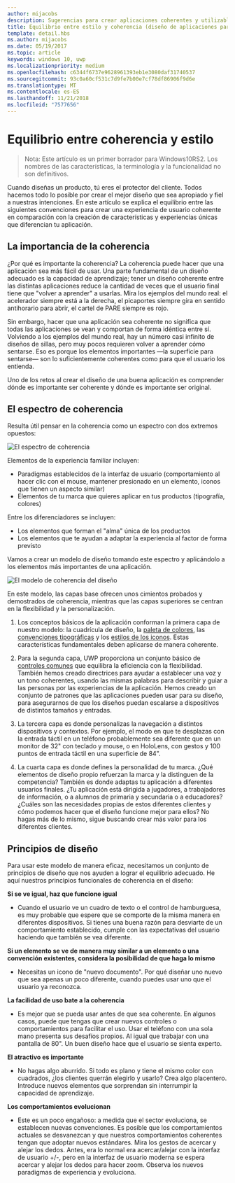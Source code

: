 ```yaml
---
author: mijacobs
description: Sugerencias para crear aplicaciones coherentes y utilizables que también demuestren originalidad y creatividad.
title: Equilibrio entre estilo y coherencia (diseño de aplicaciones para UWP)
template: detail.hbs
ms.author: mijacobs
ms.date: 05/19/2017
ms.topic: article
keywords: windows 10, uwp
ms.localizationpriority: medium
ms.openlocfilehash: c6344f6737e9628961393eb1e3080daf31740537
ms.sourcegitcommit: 93c0a60cf531c7d9fe7b00e7cf78df86906f9d6e
ms.translationtype: MT
ms.contentlocale: es-ES
ms.lasthandoff: 11/21/2018
ms.locfileid: "7577656"
---
```

# <a name="balancing-style-and-consistency"></a>Equilibrio entre coherencia y estilo

 

> Nota: Este artículo es un primer borrador para Windows10RS2. Los nombres de las características, la terminología y la funcionalidad no son definitivos.

Cuando diseñas un producto, tú eres el protector del cliente. Todos hacemos todo lo posible por crear el mejor diseño que sea apropiado y fiel a nuestras intenciones. En este artículo se explica el equilibrio entre las siguientes convenciones para crear una experiencia de usuario coherente en comparación con la creación de características y experiencias únicas que diferencian tu aplicación. 

 
## <a name="the-importance-of-consistency"></a>La importancia de la coherencia
¿Por qué es importante la coherencia? La coherencia puede hacer que una aplicación sea más fácil de usar. Una parte fundamental de un diseño adecuado es la capacidad de aprendizaje; tener un diseño coherente entre las distintas aplicaciones reduce la cantidad de veces que el usuario final tiene que "volver a aprender" a usarlas. Mira los ejemplos del mundo real: el acelerador siempre está a la derecha, el picaportes siempre gira en sentido antihorario para abrir, el cartel de PARE siempre es rojo. 

Sin embargo, hacer que una aplicación sea coherente no significa que todas las aplicaciones se vean y comportan de forma idéntica entre sí. Volviendo a los ejemplos del mundo real, hay un número casi infinito de diseños de sillas, pero muy pocos requieren volver a aprender cómo sentarse. Eso es porque los elementos importantes —la superficie para sentarse— son lo suficientemente coherentes como para que el usuario los entienda. 

Uno de los retos al crear el diseño de una buena aplicación es comprender dónde es importante ser coherente y dónde es importante ser original. 

## <a name="the-consistency-spectrum"></a>El espectro de coherencia
 Resulta útil pensar en la coherencia como un espectro con dos extremos opuestos:


![El espectro de coherencia](images/consistency/consistency-spectrum.png)

Elementos de la experiencia familiar incluyen:
-   Paradigmas establecidos de la interfaz de usuario (comportamiento al hacer clic con el mouse, mantener presionado en un elemento, iconos que tienen un aspecto similar)
-   Elementos de tu marca que quieres aplicar en tus productos (tipografía, colores)

Entre los diferenciadores se incluyen:
-   Los elementos que forman el "alma" única de los productos
-   Los elementos que te ayudan a adaptar la experiencia al factor de forma previsto

Vamos a crear un modelo de diseño tomando este espectro y aplicándolo a los elementos más importantes de una aplicación. 

![El modelo de coherencia del diseño](images/consistency/design-consistency-model.png)

En este modelo, las capas base ofrecen unos cimientos probados y demostrados de coherencia, mientras que las capas superiores se centran en la flexibilidad y la personalización.  

1. Los conceptos básicos de la aplicación conforman la primera capa de nuestro modelo: la cuadrícula de diseño, la [paleta de colores](color.md), las [convenciones tipográficas](typography.md) y los [estilos de los iconos](icons.md). Estas características fundamentales deben aplicarse de manera coherente. 

2. Para la segunda capa, UWP proporciona un conjunto básico de [controles comunes](../controls-and-patterns/index.md) que equilibra la eficiencia con la flexibilidad. También hemos creado directrices para ayudar a establecer una voz y un tono coherentes, usando las mismas palabras para describir y guiar a las personas por las experiencias de la aplicación. Hemos creado un conjunto de patrones que las aplicaciones pueden usar para su diseño, para asegurarnos de que los diseños puedan escalarse a dispositivos de distintos tamaños y entradas. 
3. La tercera capa es donde personalizas la navegación a distintos dispositivos y contextos. Por ejemplo, el modo en que te desplazas con la entrada táctil en un teléfono probablemente sea diferente que en un monitor de 32" con teclado y mouse, o en HoloLens, con gestos y 100 puntos de entrada táctil en una superficie de 84".
4. La cuarta capa es donde defines la personalidad de tu marca. ¿Qué elementos de diseño propio refuerzan la marca y la distinguen de la competencia? También es donde adaptas tu aplicación a diferentes usuarios finales. ¿Tu aplicación está dirigida a jugadores, a trabajadores de información, o a alumnos de primaria y secundaria o a educadores? ¿Cuáles son las necesidades propias de estos diferentes clientes y cómo podemos hacer que el diseño funcione mejor para ellos? No hagas más de lo mismo, sigue buscando crear más valor para los diferentes clientes.  


## <a name="design-principles"></a>Principios de diseño
Para usar este modelo de manera eficaz, necesitamos un conjunto de principios de diseño que nos ayuden a lograr el equilibrio adecuado. He aquí nuestros principios funcionales de coherencia en el diseño:

**Si se ve igual, haz que funcione igual**
-   Cuando el usuario ve un cuadro de texto o el control de hamburguesa, es muy probable que espere que se comporte de la misma manera en diferentes dispositivos. Si tienes una buena razón para desviarte de un comportamiento establecido, cumple con las expectativas del usuario haciendo que también se vea diferente.

**Si un elemento se ve de manera muy similar a un elemento o una convención existentes, considera la posibilidad de que haga lo mismo**
-   Necesitas un icono de "nuevo documento". Por qué diseñar uno nuevo que sea apenas un poco diferente, cuando puedes usar uno que el usuario ya reconozca.

**La facilidad de uso bate a la coherencia**
-   Es mejor que se pueda usar antes de que sea coherente. En algunos casos, puede que tengas que crear nuevos controles o comportamientos para facilitar el uso. Usar el teléfono con una sola mano presenta sus desafíos propios. Al igual que trabajar con una pantalla de 80". Un buen diseño hace que el usuario se sienta experto. 

**El atractivo es importante**
-   No hagas algo aburrido. Si todo es plano y tiene el mismo color con cuadrados, ¿los clientes querrán elegirlo y usarlo? Crea algo placentero. Introduce nuevos elementos que sorprendan sin interrumpir la capacidad de aprendizaje. 

**Los comportamientos evolucionan**
-   Este es un poco engañoso: a medida que el sector evoluciona, se establecen nuevas convenciones. Es posible que los comportamientos actuales se desvanezcan y que nuestros comportamientos coherentes tengan que adoptar nuevos estándares. Mira los gestos de acercar y alejar los dedos. Antes, era lo normal era acercar/alejar con la interfaz de usuario +/-, pero en la interfaz de usuario moderna se espera acercar y alejar los dedos para hacer zoom. Observa los nuevos paradigmas de experiencia y evoluciona. 
